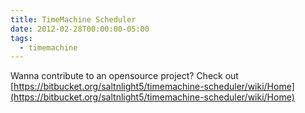 ```yaml
---
title: TimeMachine Scheduler
date: 2012-02-28T00:00:00-05:00
tags:
  - timemachine
---
```

Wanna contribute to an opensource project? Check out [https://bitbucket.org/saltnlight5/timemachine-scheduler/wiki/Home](https://bitbucket.org/saltnlight5/timemachine-scheduler/wiki/Home)
